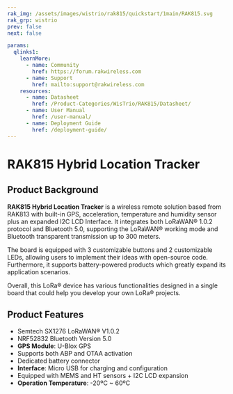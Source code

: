 ```yaml
---
rak_img: /assets/images/wistrio/rak815/quickstart/1main/RAK815.svg
rak_grp: wistrio
prev: false
next: false

params:
  qlinks1:
    learnMore:
      - name: Community
        href: https://forum.rakwireless.com
      - name: Support
        href: mailto:support@rakwireless.com
    resources:
      - name: Datasheet
        href: /Product-Categories/WisTrio/RAK815/Datasheet/
      - name: User Manual
        href: /user-manual/
      - name: Deployment Guide
        href: /deployment-guide/
---
```


# RAK815 Hybrid Location Tracker

<rk-img
  src="/assets/images/wistrio/rak815/quickstart/1main/rak815-overview.jpg"
  width="60%"
  figure-number="1"
  caption="RAK815 Hybrid Location Tracker"
/>

## Product Background

**RAK815 Hybrid Location Tracker** is a wireless remote solution based from RAK813 with built-in GPS, acceleration, temperature and humidity sensor plus an expanded I2C LCD Interface. It integrates both LoRaWAN® 1.0.2 protocol and Bluetooth 5.0, supporting the LoRaWAN® working mode and Bluetooth transparent transmission up to 300 meters.

The board is equipped with 3 customizable buttons and 2 customizable LEDs, allowing users to implement their ideas with open-source code. Furthermore, it supports battery-powered products which greatly expand its application scenarios.

Overall, this LoRa® device has various functionalities designed in a single board that could help you develop your own LoRa® projects.

<rk-btn
  src="/Product-Categories/WisTrio/RAK815/Quickstart/"
  label="Get Started with RAK815 Hybrid Location Tracker"
/>

<rk-quick-links :params="$page.frontmatter.params.qlinks1" />

## Product Features

- Semtech SX1276 LoRaWAN® V1.0.2
- NRF52832 Bluetooth Version 5.0
- **GPS Module**: U-Blox GPS
- Supports both ABP and OTAA activation
- Dedicated battery connector
- **Interface**: Micro USB for charging and configuration
- Equipped with MEMS and HT sensors + I2C LCD expansion
- **Operation Temperature**: -20ºC ~ 60ºC

<rk-btn
  src="https://store.rakwireless.com/products/rak815-hybrid-location-tracker"
  label="Buy a RAK815 Hybrid Location Tracker"
  _blank
/>